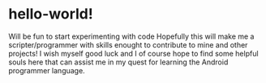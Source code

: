 # hello-world!

Will be fun to start experimenting with code 
Hopefully this will make me a scripter/programmer with skills enought to contribute to mine and other projects!
I wish myself good luck and I of course hope to find some helpful souls here that can assist me in my quest for learning the Android programmer language.
